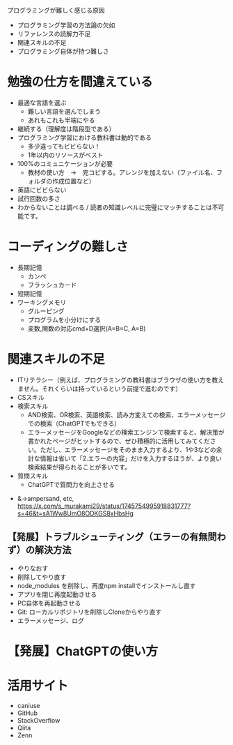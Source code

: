 プログラミングが難しく感じる原因

- プログラミング学習の方法論の欠如
- リファレンスの読解力不足
- 関連スキルの不足
- プログラミング自体が持つ難しさ

# 勉強の仕方を間違えている
- 最適な言語を選ぶ
  - 難しい言語を選んでしまう
  - あれもこれも半端にやる
- 継続する（理解度は階段型である）
- プログラミング学習における教科書は動的である
  - 多少違ってもビビらない！
  - 1年以内のリソースがベスト
- 100%のコミュニケーションが必要
  - 教材の使い方　→　完コピする。アレンジを加えない（ファイル名、フォルダの作成位置など）
- 英語にビビらない
- 試行回数の多さ
- わからないことは調べる / 読者の知識レベルに完璧にマッチすることは不可能です。

# コーディングの難しさ
- 長期記憶
  - カンペ
  - フラッシュカード
- 短期記憶
- ワーキングメモリ
  - グルーピング
  - プログラムを小分けにする
  - 変数,関数の対応cmd+D選択(A=B=C, A=B)

<!-- # リファレンスの読み方がわからない
  - リファレンスとは：Webページ, 動画
    - 公式ドキュメント
    - ブログ記事
    - Q&Aサイト (GitHub, StackOverflowなど)
  * *ビジネス書や海外の論文を読むのと同じで読むべきポイントがある
  - リファレンスの特徴を抑える(特徴を理解した上で、組み合わせて使う)
    - 本：仮定を見せられない100%の情報量ではない
    - 動画: 更新できない
    - E-learning:環境構築をすっ飛ばす
    - Webページ(ブログ)：断片的である
    - Webページ(公式)：わかりやすさを重視してない
        1.対象読者を意識せずに文書が作成されているからだ
        https://www.quora.com/Why-is-technical-documentation-generally-considered-to-be-hard-to-read
        （専門用語がそのまま書いてある、図や画像などがない、など）
  - 記号を間違えて読む
  - 認識違い
```zsh
$ cd ../
```
この場合の`$`はいらない

```txt
下記のようにコードを書いてみましょう！

const foo = {任意の数字};
```

この場合の`{}`はいらない

1.対象読者を意識せずに文書が作成されているからだ
https://www.quora.com/Why-is-technical-documentation-generally-considered-to-be-hard-to-read
（専門用語がそのまま書いてある、図や画像などがない、など）

2.情報が断片的である
→　無編集動画ならぜんぶああるが本などは画面Aから画面Bに切り替えカーソルをもってくる、タイピングするなどの過程は書かれていない -->

# 関連スキルの不足
- ITリテラシー（例えば、プログラミングの教科書はブラウザの使い方を教えません。それくらいは持っているという前提で進むのです）
- CSスキル
- 検索スキル
  - AND検索、OR検索、英語検索、読み方変えての検索、エラーメッセージでの検索（ChatGPTでもできる）
  - エラーメッセージをGoogleなどの検索エンジンで検索すると、解決策が書かれたページがヒットするので、ぜひ積極的に活用してみてください。ただし、エラーメッセージをそのまま入力するより、1や3などの余計な情報は省いて「2.エラーの内容」だけを入力するほうが、より良い検索結果が得られることが多いです。
- 質問スキル
  - ChatGPTで質問力を向上させる
* &→ampersand, etc, https://x.com/s_murakami29/status/1745754995918831777?s=46&t=sA1Ww8UmO8ODKGS8xHbsHg

## 【発展】トラブルシューティング（エラーの有無問わず）の解決方法
- やりなおす
- 削除してやり直す
- node_modules を削除し、再度npm installでインストールし直す
- アプリを閉じ再度起動させる
- PC自体を再起動させる
- Git: ローカルリポジトリを削除しCloneからやり直す
- エラーメッセージ、ログ

# 【発展】ChatGPTの使い方

# 活用サイト
- caniuse
- GitHub
- StackOverflow
- Qiita
- Zenn